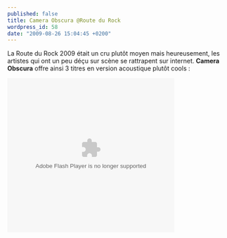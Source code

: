 ```yaml
---
published: false
title: Camera Obscura @Route du Rock
wordpress_id: 58
date: "2009-08-26 15:04:45 +0200"
---
```


La Route du Rock 2009 était un cru plutôt moyen mais heureusement, les artistes
qui ont un peu déçu sur scène se rattrapent sur internet. **Camera Obscura**
offre ainsi 3 titres en version acoustique plutôt cools :

<embed src="http://www.grandcrew.com/widgets/player.swf?movieID=157" type="application/x-shockwave-flash" width="380" height="350" allowFullScreen="true"></embed>

